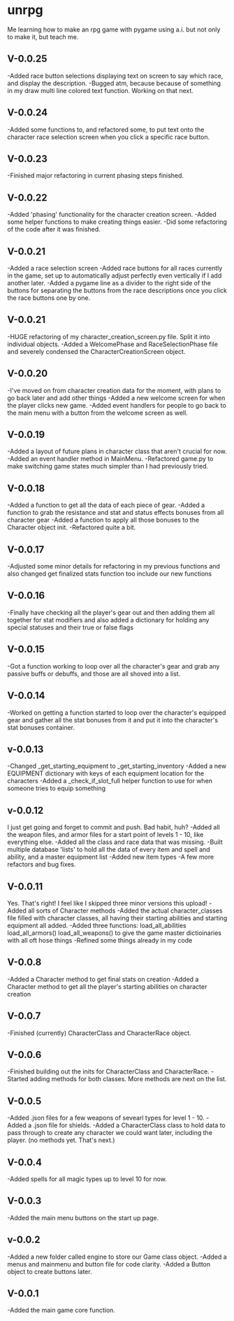 # unrpg
Me learning how to make an rpg game with pygame using a.i. but not only to make it, but teach me.

V-0.0.25
---
-Added race button selections displaying text on screen to say which race, and display the description.
-Bugged atm, because because of something in my draw multi line colored text function. Working on that next.

V-0.0.24
---
-Added some functions to, and refactored some, to put text onto the character race selection screen when you click a specific race button.

V-0.0.23
---
-Finished major refactoring in current phasing steps finished.

V-0.0.22
---
-Added 'phasing' functionality for the character creation screen.
-Added some helper functions to make creating things easier.
-Did some refactoring of the code after it was finished.

V-0.0.21
---
-Added a race selection screen
-Added race buttons for all races currently in the game, set up to automatically adjust perfectly even vertically if I add another later.
-Added a pygame line as a divider to the right side of the buttons for separating the buttons from the race descriptions once you click the race buttons one by one.

V-0.0.21
---
-HUGE refactoring of my character_creation_screen.py file. Split it into individual objects.
-Added a WelcomePhase and RaceSelectionPhase file and severely condensed the CharacterCreationScreen object.

V-0.0.20
---
-I've moved on from character creation data for the moment, with plans to go back later and add other things
-Added a new welcome screen for when the player clicks new game.
-Added event handlers for people to go back to the main menu with a button from the welcome screen as well.

V-0.0.19
---
-Added a layout of future plans in character class that aren't crucial for now.
-Added an event handler method in MainMenu.
-Refactored game.py to make switching game states much simpler than I had previously tried.

V-0.0.18
---
-Added a function to get all the data of each piece of gear.
-Added a function to grab the resistance and stat and status effects bonuses from all character gear
-Added a function to apply all those bonuses to the Character object init.
-Refactored quite a bit.

V-0.0.17
---
-Adjusted some minor details for refactoring in my previous functions and also changed get finalized stats function too include our new functions

V-0.0.16
---
-Finally have checking all the player's gear out and then adding them all together for stat modifiers and also added a dictionary for holding any special statuses and their true or false flags

V-0.0.15
---
-Got a function working to loop over all the character's gear and grab any passive buffs or debuffs, and those are all shoved into a list.

V-0.0.14
---
-Worked on getting a function started to loop over the character's equipped gear and gather all the stat bonuses from it and put it into the character's stat bonuses container.

v-0.0.13
---
-Changed _get_starting_equipment to _get_starting_inventory
-Added a new EQUIPMENT dictionary with keys of each equipment location for the characters
-Added a _check_if_slot_full helper function to use for when someone tries to equip something

v-0.0.12
---
I just get going and forget to commit and push. Bad habit, huh?
-Added all the weapon files, and armor files for a start point of levels 1 - 10, like everything else.
-Added all the class and race data that was missing.
-Built multiple database 'lists' to hold all the data of every item and spell and ability, and a master equipment list
-Added new item types
-A few more refactors and bug fixes.

V-0.0.11
---
Yes. That's right! I feel like I skipped three minor versions this upload!
-Added all sorts of Character methods
-Added the actual character_classes file filled with character classes, all having their starting abilities and starting equipment all added.
-Added three functions: load_all_abilities load_all_armors() load_all_weapons() to give the game master dictioinaries with all oft hose things
-Refined some things already in my code

V-0.0.8
---
-Added a Character method to get final stats on creation
-Added a Character method to get all the player's starting abilities on character creation

V-0.0.7
---
-Finished (currently) CharacterClass and CharacterRace object.

V-0.0.6
---
-Finished building out the inits for CharacterClass and CharacterRace.
-Started adding methods for both classes. More methods are next on the list.

V-0.0.5
---
-Added .json files for a few weapons of sevearl types for level 1 - 10.
-Added a .json file for shields.
-Added a CharacterClass class to hold data to pass through to create any character we could want later, including the player. (no methods yet. That's next.)

V-0.0.4
---
-Added spells for all magic types up to level 10 for now.

V-0.0.3
---
-Added the main menu buttons on the start up page.

v-0.0.2
---
-Added a new folder called engine to store our Game class object.
-Added a menus and mainmenu and button file for code clarity.
-Added a Button object to create buttons later.

V-0.0.1
---
-Added the main game core function.
